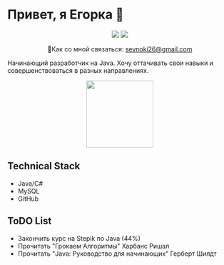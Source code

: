 # Привет, я Егорка 👋

<p align='center'>
 <a href="https://web.telegram.org/z/#636491209"><img src="https://img.shields.io/badge/Telegram-2CA5E0?style=for-the-badge&logo=telegram&logoColor=white"></a>
 <a href="https://steamcommunity.com/id/nokisev/"><img src="https://img.shields.io/badge/Steam-000000?style=for-the-badge&logo=steam&logoColor=white"></a>
</p>
<p align='center'>  
 📧Как со мной связаться: <a href="mailto:sevnoki26@gmail.com">sevnoki26@gmail.com</a>
</p


Начинающий разработчик на Java. Хочу оттачивать свои навыки и совершенствоваться в разных направлениях.

<p align = 'center'>
 <a href="https://github-readme-stats.vercel.app/api?username=nokisev&show_icons=true&count_private=true&theme=dark"><img height=150 src="https://github-readme-stats.vercel.app/api?username=nokisev&show_icons=true&count_private=true&theme=dark" /></a>
</p>
<h2>Technical Stack</h2>
<ul>
 <li>Java/C#</li>
 <li>MySQL</li>
 <li>GitHub</li>
</ul>
<h2>ToDO List</h2>
<ul>
 <li>Закончить курс на Stepik по Java (44%)</li>
 <li>Прочитать "Грокаем Алгоритмы" Харбанс Ришал</li>
 <li>Прочитать "Java: Руководство для начинающих" Герберт Шилдт</li>
</ul
